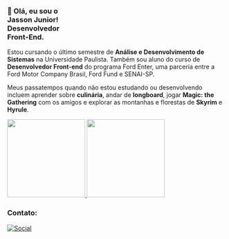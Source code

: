 ### 👋 Olá, eu sou o <br> Jasson Junior! <br> Desenvolvedor <br> Front-End.

Estou cursando o último semestre de **Análise e Desenvolvimento de Sistemas** na Universidade Paulista. Também sou aluno do curso de **Desenvolvedor Front-end** do programa Ford Enter, uma parceria entre a Ford Motor Company Brasil, Ford Fund e SENAI-SP.

Meus passatempos quando não estou estudando ou desenvolvendo incluem aprender sobre **culinária**, andar de **longboard**, jogar **Magic: the Gathering** com os amigos e explorar as montanhas e florestas de **Skyrim** e **Hyrule**.

<div>
  <a href="https://github.com/JassonJr">
    <img height="180em" src="https://github-readme-stats.vercel.app/api?username=JassonJr&show_icons=true&theme=tokyonight">
    <img height="180em" src="https://github-readme-stats.vercel.app/api/top-langs/?username=JassonJr&layout=compact&langs-count=168&theme=tokyonight">
  </a>
</div>

### Contato:
[![Social](https://img.shields.io/badge/LinkedIn-0077B5?style=for-the-badge&logo=linkedin&logoColor=white)](https://www.linkedin.com/in/jasson-jr-sa/)

<!--
**JassonJr/JassonJr** is a ✨ _special_ ✨ repository because its `README.md` (this file) appears on your GitHub profile.

Here are some ideas to get you started:

- 🔭 I’m currently working on ...
- 🌱 I’m currently learning ...
- 👯 I’m looking to collaborate on ...
- 🤔 I’m looking for help with ...
- 💬 Ask me about ...
- 📫 How to reach me: ...
- 😄 Pronouns: ...
- ⚡ Fun fact: ...
-->
